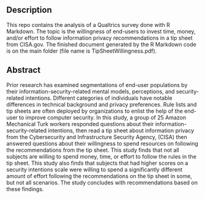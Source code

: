 ## Description

This repo contains the analysis of a Qualtrics survey done with R Markdown. The topic is the willingness of end-users to invest time, money, and/or effort to follow information privacy recommendations in a tip sheet from CISA.gov. The finished document generated by the R Markdown code is on the main folder (file name is TipSheetWillingness.pdf).

## Abstract
Prior research has examined segmentations of end-user populations by their information-security-related mental models, perceptions, and security-related intentions. Different categories of individuals have notable differences in technical background and privacy preferences. Rule lists and tip sheets are often deployed by organizations to enlist the help of the end-user to improve computer security. In this study, a group of 25 Amazon Mechanical Turk workers responded questions about their information-security-related intentions, then read a tip sheet about information privacy from the Cybersecurity and Infrastructure Security Agency, (CISA) then answered questions about their willingness to spend resources on following the recommendations from the tip sheet. This study finds that not all subjects are willing to spend money, time, or effort to follow the rules in the tip sheet. This study also finds that subjects that had higher scores on a security intentions scale were willing to spend a significantly different amount of effort following the recommendations on the tip sheet in some, but not all scenarios. The study concludes with recommendations based on these findings.
